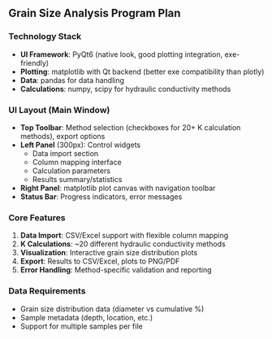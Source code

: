 ## Grain Size Analysis Program Plan ##

### Technology Stack
- **UI Framework**: PyQt6 (native look, good plotting integration, exe-friendly)
- **Plotting**: matplotlib with Qt backend (better exe compatibility than plotly)
- **Data**: pandas for data handling
- **Calculations**: numpy, scipy for hydraulic conductivity methods

### UI Layout (Main Window)
- **Top Toolbar**: Method selection (checkboxes for 20+ K calculation methods), export options
- **Left Panel** (300px): Control widgets
  - Data import section
  - Column mapping interface
  - Calculation parameters
  - Results summary/statistics
- **Right Panel**: matplotlib plot canvas with navigation toolbar
- **Status Bar**: Progress indicators, error messages

### Core Features
1. **Data Import**: CSV/Excel support with flexible column mapping
2. **K Calculations**: ~20 different hydraulic conductivity methods
3. **Visualization**: Interactive grain size distribution plots
4. **Export**: Results to CSV/Excel, plots to PNG/PDF
5. **Error Handling**: Method-specific validation and reporting

### Data Requirements
- Grain size distribution data (diameter vs cumulative %)
- Sample metadata (depth, location, etc.)
- Support for multiple samples per file 

